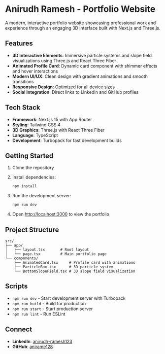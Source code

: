 # Anirudh Ramesh - Portfolio Website

A modern, interactive portfolio website showcasing professional work and experience through an engaging 3D interface built with Next.js and Three.js.

## Features

- **3D Interactive Elements**: Immersive particle systems and slope field visualizations using Three.js and React Three Fiber
- **Animated Profile Card**: Dynamic card component with shimmer effects and hover interactions
- **Modern UI/UX**: Clean design with gradient animations and smooth transitions
- **Responsive Design**: Optimized for all device sizes
- **Social Integration**: Direct links to LinkedIn and GitHub profiles

## Tech Stack

- **Framework**: Next.js 15 with App Router
- **Styling**: Tailwind CSS 4
- **3D Graphics**: Three.js with React Three Fiber
- **Language**: TypeScript
- **Development**: Turbopack for fast development builds

## Getting Started

1. Clone the repository
2. Install dependencies:
   ```bash
   npm install
   ```

3. Run the development server:
   ```bash
   npm run dev
   ```

4. Open [http://localhost:3000](http://localhost:3000) to view the portfolio

## Project Structure

```
src/
├── app/
│   ├── layout.tsx       # Root layout
│   └── page.tsx         # Main portfolio page
└── components/
    ├── AnimatedCard.tsx     # Profile card with animations
    ├── ParticleBox.tsx      # 3D particle system
    └── BottomSlopeField.tsx # 3D slope field visualization
```

## Scripts

- `npm run dev` - Start development server with Turbopack
- `npm run build` - Build for production
- `npm run start` - Start production server
- `npm run lint` - Run ESLint

## Connect

- **LinkedIn**: [anirudh-ramesh123](https://www.linkedin.com/in/anirudh-ramesh123/)
- **GitHub**: [anirame128](https://github.com/anirame128)
